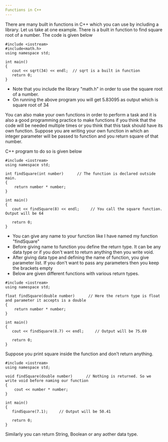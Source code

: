 ```yaml
---
Functions in C++
---
```


There are many built in functions in C++ which you can use by including a library. Let us take at one example.
There is a built in function to find square root of a number. The code is given below
```
#include <iostream>
#include<math.h>
using namespace std;

int main()
{
   cout << sqrt(34) << endl;  // sqrt is a built in function
   return 0;
}
```
* Note that you include the library "math.h" in order to use the square root of a number.
* On running the above program you will get 5.83095 as output which is square root of 34

You can also make your own functions in order to perform a task and it is also a good programming practice to
make functions if you think that the code will be needed multiple times or you think that this task should have
its own function. Suppose you are writing your own function in which an integer parameter will be passed to function
and you return square of that number.

C++ program to do so is given below

```
#include <iostream>
using namespace std;

int findSquare(int number)      // The function is declared outside main.
{
    return number * number;
}

int main()
{
   cout << findSquare(8) << endl;     // You call the square function. Output will be 64 
   
   return 0;
}
```

* You can give any name to your function like I have named my function "findSquare"
* Before giving name to function you define the return type. It can be any data type or if you don't want to return
  anything then you write void. 
* After giving data type and defining the name of function, you give parameter list. If you don't want to pass any
  parameters then you keep the brackets empty
* Below are given different functions with various return types.
  
```
#include <iostream>
using namespace std;

float findSquare(double number)      // Here the return type is float and parameter it accepts is a double
{
    return number * number;
}

int main()
{
   cout << findSquare(8.7) << endl;     // Output will be 75.69
   
   return 0;
}
```

Suppose you print square inside the function and don't return anything.

```
#include <iostream>
using namespace std;

void findSquare(double number)      // Nothing is returned. So we write void before naming our function
{
    cout << number * number;
}

int main()
{
   findSquare(7.1);     // Output will be 50.41
   
   return 0;
}
```
Similarly you can return String, Boolean or any aother data type.

